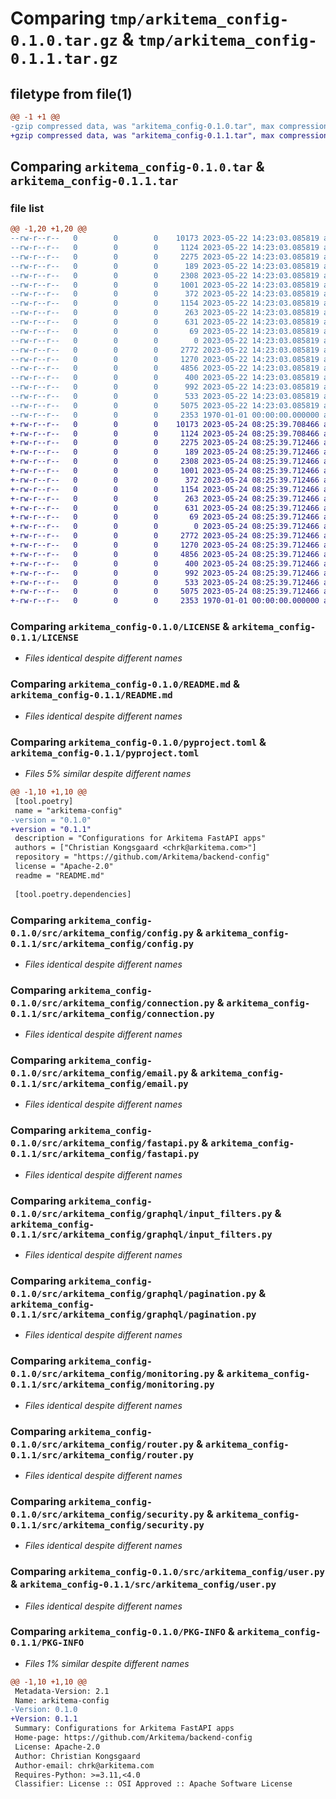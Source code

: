 # Comparing `tmp/arkitema_config-0.1.0.tar.gz` & `tmp/arkitema_config-0.1.1.tar.gz`

## filetype from file(1)

```diff
@@ -1 +1 @@
-gzip compressed data, was "arkitema_config-0.1.0.tar", max compression
+gzip compressed data, was "arkitema_config-0.1.1.tar", max compression
```

## Comparing `arkitema_config-0.1.0.tar` & `arkitema_config-0.1.1.tar`

### file list

```diff
@@ -1,20 +1,20 @@
--rw-r--r--   0        0        0    10173 2023-05-22 14:23:03.085819 arkitema_config-0.1.0/LICENSE
--rw-r--r--   0        0        0     1124 2023-05-22 14:23:03.085819 arkitema_config-0.1.0/README.md
--rw-r--r--   0        0        0     2275 2023-05-22 14:23:03.085819 arkitema_config-0.1.0/pyproject.toml
--rw-r--r--   0        0        0      189 2023-05-22 14:23:03.085819 arkitema_config-0.1.0/src/arkitema_config/__init__.py
--rw-r--r--   0        0        0     2308 2023-05-22 14:23:03.085819 arkitema_config-0.1.0/src/arkitema_config/config.py
--rw-r--r--   0        0        0     1001 2023-05-22 14:23:03.085819 arkitema_config-0.1.0/src/arkitema_config/connection.py
--rw-r--r--   0        0        0      372 2023-05-22 14:23:03.085819 arkitema_config-0.1.0/src/arkitema_config/context.py
--rw-r--r--   0        0        0     1154 2023-05-22 14:23:03.085819 arkitema_config-0.1.0/src/arkitema_config/email.py
--rw-r--r--   0        0        0      263 2023-05-22 14:23:03.085819 arkitema_config-0.1.0/src/arkitema_config/exceptions.py
--rw-r--r--   0        0        0      631 2023-05-22 14:23:03.085819 arkitema_config-0.1.0/src/arkitema_config/fastapi.py
--rw-r--r--   0        0        0       69 2023-05-22 14:23:03.085819 arkitema_config-0.1.0/src/arkitema_config/formatting.py
--rw-r--r--   0        0        0        0 2023-05-22 14:23:03.085819 arkitema_config-0.1.0/src/arkitema_config/graphql/__init__.py
--rw-r--r--   0        0        0     2772 2023-05-22 14:23:03.085819 arkitema_config-0.1.0/src/arkitema_config/graphql/input_filters.py
--rw-r--r--   0        0        0     1270 2023-05-22 14:23:03.085819 arkitema_config-0.1.0/src/arkitema_config/graphql/pagination.py
--rw-r--r--   0        0        0     4856 2023-05-22 14:23:03.085819 arkitema_config-0.1.0/src/arkitema_config/monitoring.py
--rw-r--r--   0        0        0      400 2023-05-22 14:23:03.085819 arkitema_config-0.1.0/src/arkitema_config/permissions.py
--rw-r--r--   0        0        0      992 2023-05-22 14:23:03.085819 arkitema_config-0.1.0/src/arkitema_config/router.py
--rw-r--r--   0        0        0      533 2023-05-22 14:23:03.085819 arkitema_config-0.1.0/src/arkitema_config/security.py
--rw-r--r--   0        0        0     5075 2023-05-22 14:23:03.085819 arkitema_config-0.1.0/src/arkitema_config/user.py
--rw-r--r--   0        0        0     2353 1970-01-01 00:00:00.000000 arkitema_config-0.1.0/PKG-INFO
+-rw-r--r--   0        0        0    10173 2023-05-24 08:25:39.708466 arkitema_config-0.1.1/LICENSE
+-rw-r--r--   0        0        0     1124 2023-05-24 08:25:39.708466 arkitema_config-0.1.1/README.md
+-rw-r--r--   0        0        0     2275 2023-05-24 08:25:39.712466 arkitema_config-0.1.1/pyproject.toml
+-rw-r--r--   0        0        0      189 2023-05-24 08:25:39.712466 arkitema_config-0.1.1/src/arkitema_config/__init__.py
+-rw-r--r--   0        0        0     2308 2023-05-24 08:25:39.712466 arkitema_config-0.1.1/src/arkitema_config/config.py
+-rw-r--r--   0        0        0     1001 2023-05-24 08:25:39.712466 arkitema_config-0.1.1/src/arkitema_config/connection.py
+-rw-r--r--   0        0        0      372 2023-05-24 08:25:39.712466 arkitema_config-0.1.1/src/arkitema_config/context.py
+-rw-r--r--   0        0        0     1154 2023-05-24 08:25:39.712466 arkitema_config-0.1.1/src/arkitema_config/email.py
+-rw-r--r--   0        0        0      263 2023-05-24 08:25:39.712466 arkitema_config-0.1.1/src/arkitema_config/exceptions.py
+-rw-r--r--   0        0        0      631 2023-05-24 08:25:39.712466 arkitema_config-0.1.1/src/arkitema_config/fastapi.py
+-rw-r--r--   0        0        0       69 2023-05-24 08:25:39.712466 arkitema_config-0.1.1/src/arkitema_config/formatting.py
+-rw-r--r--   0        0        0        0 2023-05-24 08:25:39.712466 arkitema_config-0.1.1/src/arkitema_config/graphql/__init__.py
+-rw-r--r--   0        0        0     2772 2023-05-24 08:25:39.712466 arkitema_config-0.1.1/src/arkitema_config/graphql/input_filters.py
+-rw-r--r--   0        0        0     1270 2023-05-24 08:25:39.712466 arkitema_config-0.1.1/src/arkitema_config/graphql/pagination.py
+-rw-r--r--   0        0        0     4856 2023-05-24 08:25:39.712466 arkitema_config-0.1.1/src/arkitema_config/monitoring.py
+-rw-r--r--   0        0        0      400 2023-05-24 08:25:39.712466 arkitema_config-0.1.1/src/arkitema_config/permissions.py
+-rw-r--r--   0        0        0      992 2023-05-24 08:25:39.712466 arkitema_config-0.1.1/src/arkitema_config/router.py
+-rw-r--r--   0        0        0      533 2023-05-24 08:25:39.712466 arkitema_config-0.1.1/src/arkitema_config/security.py
+-rw-r--r--   0        0        0     5075 2023-05-24 08:25:39.712466 arkitema_config-0.1.1/src/arkitema_config/user.py
+-rw-r--r--   0        0        0     2353 1970-01-01 00:00:00.000000 arkitema_config-0.1.1/PKG-INFO
```

### Comparing `arkitema_config-0.1.0/LICENSE` & `arkitema_config-0.1.1/LICENSE`

 * *Files identical despite different names*

### Comparing `arkitema_config-0.1.0/README.md` & `arkitema_config-0.1.1/README.md`

 * *Files identical despite different names*

### Comparing `arkitema_config-0.1.0/pyproject.toml` & `arkitema_config-0.1.1/pyproject.toml`

 * *Files 5% similar despite different names*

```diff
@@ -1,10 +1,10 @@
 [tool.poetry]
 name = "arkitema-config"
-version = "0.1.0"
+version = "0.1.1"
 description = "Configurations for Arkitema FastAPI apps"
 authors = ["Christian Kongsgaard <chrk@arkitema.com>"]
 repository = "https://github.com/Arkitema/backend-config"
 license = "Apache-2.0"
 readme = "README.md"
 
 [tool.poetry.dependencies]
```

### Comparing `arkitema_config-0.1.0/src/arkitema_config/config.py` & `arkitema_config-0.1.1/src/arkitema_config/config.py`

 * *Files identical despite different names*

### Comparing `arkitema_config-0.1.0/src/arkitema_config/connection.py` & `arkitema_config-0.1.1/src/arkitema_config/connection.py`

 * *Files identical despite different names*

### Comparing `arkitema_config-0.1.0/src/arkitema_config/email.py` & `arkitema_config-0.1.1/src/arkitema_config/email.py`

 * *Files identical despite different names*

### Comparing `arkitema_config-0.1.0/src/arkitema_config/fastapi.py` & `arkitema_config-0.1.1/src/arkitema_config/fastapi.py`

 * *Files identical despite different names*

### Comparing `arkitema_config-0.1.0/src/arkitema_config/graphql/input_filters.py` & `arkitema_config-0.1.1/src/arkitema_config/graphql/input_filters.py`

 * *Files identical despite different names*

### Comparing `arkitema_config-0.1.0/src/arkitema_config/graphql/pagination.py` & `arkitema_config-0.1.1/src/arkitema_config/graphql/pagination.py`

 * *Files identical despite different names*

### Comparing `arkitema_config-0.1.0/src/arkitema_config/monitoring.py` & `arkitema_config-0.1.1/src/arkitema_config/monitoring.py`

 * *Files identical despite different names*

### Comparing `arkitema_config-0.1.0/src/arkitema_config/router.py` & `arkitema_config-0.1.1/src/arkitema_config/router.py`

 * *Files identical despite different names*

### Comparing `arkitema_config-0.1.0/src/arkitema_config/security.py` & `arkitema_config-0.1.1/src/arkitema_config/security.py`

 * *Files identical despite different names*

### Comparing `arkitema_config-0.1.0/src/arkitema_config/user.py` & `arkitema_config-0.1.1/src/arkitema_config/user.py`

 * *Files identical despite different names*

### Comparing `arkitema_config-0.1.0/PKG-INFO` & `arkitema_config-0.1.1/PKG-INFO`

 * *Files 1% similar despite different names*

```diff
@@ -1,10 +1,10 @@
 Metadata-Version: 2.1
 Name: arkitema-config
-Version: 0.1.0
+Version: 0.1.1
 Summary: Configurations for Arkitema FastAPI apps
 Home-page: https://github.com/Arkitema/backend-config
 License: Apache-2.0
 Author: Christian Kongsgaard
 Author-email: chrk@arkitema.com
 Requires-Python: >=3.11,<4.0
 Classifier: License :: OSI Approved :: Apache Software License
```


